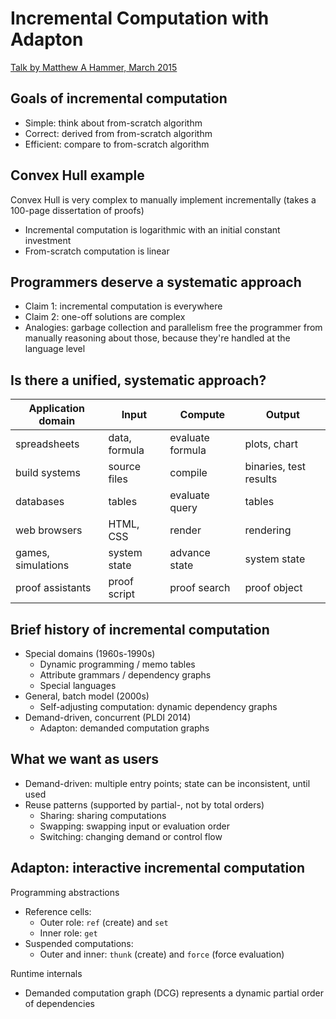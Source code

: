 # Incremental Computation with Adapton

[Talk by Matthew A Hammer, March 2015](https://vimeo.com/122066659)

## Goals of incremental computation

- Simple: think about from-scratch algorithm
- Correct: derived from from-scratch algorithm
- Efficient: compare to from-scratch algorithm

## Convex Hull example

Convex Hull is very complex to manually implement incrementally (takes a
100-page dissertation of proofs)

- Incremental computation is logarithmic with an initial constant investment
- From-scratch computation is linear

## Programmers deserve a systematic approach

- Claim 1: incremental computation is everywhere
- Claim 2: one-off solutions are complex
- Analogies: garbage collection and parallelism free the programmer from
  manually reasoning about those, because they're handled at the language level

## Is there a unified, systematic approach?

| Application domain | Input         | Compute          | Output                 |
| ------------------ | ------------- | ---------------- | ---------------------- |
| spreadsheets       | data, formula | evaluate formula | plots, chart           |
| build systems      | source files  | compile          | binaries, test results |
| databases          | tables        | evaluate query   | tables                 |
| web browsers       | HTML, CSS     | render           | rendering              |
| games, simulations | system state  | advance state    | system state           |
| proof assistants   | proof script  | proof search     | proof object           |

## Brief history of incremental computation

- Special domains (1960s-1990s)
  - Dynamic programming / memo tables
  - Attribute grammars / dependency graphs
  - Special languages
- General, batch model (2000s)
  - Self-adjusting computation: dynamic dependency graphs
- Demand-driven, concurrent (PLDI 2014)
  - Adapton: demanded computation graphs

## What we want as users

- Demand-driven: multiple entry points; state can be inconsistent, until used
- Reuse patterns (supported by partial-, not by total orders)
  - Sharing: sharing computations
  - Swapping: swapping input or evaluation order
  - Switching: changing demand or control flow

## Adapton: interactive incremental computation

Programming abstractions
- Reference cells:
  - Outer role: `ref` (create) and `set`
  - Inner role: `get`
- Suspended computations:
  - Outer and inner: `thunk` (create) and `force` (force evaluation)

Runtime internals
- Demanded computation graph (DCG) represents a dynamic partial order of
  dependencies
